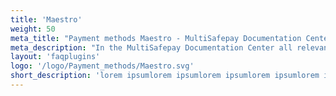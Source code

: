 ```yaml
---
title: 'Maestro'
weight: 50
meta_title: "Payment methods Maestro - MultiSafepay Documentation Center"
meta_description: "In the MultiSafepay Documentation Center all relevant information regarding our Plugins and API. As well as Support pages for Payment Method, Tools and General Questions. You can also find the contact details of our Support Team and Integration Team."
layout: 'faqplugins'
logo: '/logo/Payment_methods/Maestro.svg' 
short_description: 'lorem ipsumlorem ipsumlorem ipsumlorem ipsumlorem ipsumlorem ipsumlorem ipsum'
---
```

